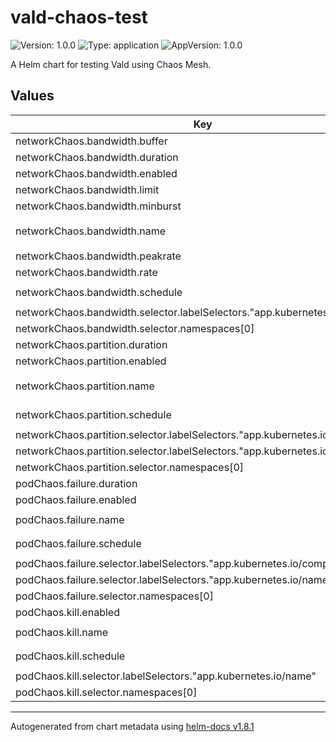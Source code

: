 # vald-chaos-test

![Version: 1.0.0](https://img.shields.io/badge/Version-1.0.0-informational?style=flat-square) ![Type: application](https://img.shields.io/badge/Type-application-informational?style=flat-square) ![AppVersion: 1.0.0](https://img.shields.io/badge/AppVersion-1.0.0-informational?style=flat-square)

A Helm chart for testing Vald using Chaos Mesh.

## Values

| Key | Type | Default | Description |
|-----|------|---------|-------------|
| networkChaos.bandwidth.buffer | int | `10000` |  |
| networkChaos.bandwidth.duration | string | `"100ms"` |  |
| networkChaos.bandwidth.enabled | bool | `false` |  |
| networkChaos.bandwidth.limit | int | `100` |  |
| networkChaos.bandwidth.minburst | int | `1000000` |  |
| networkChaos.bandwidth.name | string | `"vald-network-bandwidth"` |  |
| networkChaos.bandwidth.peakrate | int | `1000000` |  |
| networkChaos.bandwidth.rate | string | `"100kbps"` |  |
| networkChaos.bandwidth.schedule | string | `"*/3 * * * * *"` |  |
| networkChaos.bandwidth.selector.labelSelectors."app.kubernetes.io/name" | string | `"vald"` |  |
| networkChaos.bandwidth.selector.namespaces[0] | string | `"default"` |  |
| networkChaos.partition.duration | string | `"100ms"` |  |
| networkChaos.partition.enabled | bool | `false` |  |
| networkChaos.partition.name | string | `"vald-network-partition"` |  |
| networkChaos.partition.schedule | string | `"*/3 * * * * *"` |  |
| networkChaos.partition.selector.labelSelectors."app.kubernetes.io/component" | string | `"agent"` |  |
| networkChaos.partition.selector.labelSelectors."app.kubernetes.io/name" | string | `"vald"` |  |
| networkChaos.partition.selector.namespaces[0] | string | `"default"` |  |
| podChaos.failure.duration | string | `"10s"` |  |
| podChaos.failure.enabled | bool | `false` |  |
| podChaos.failure.name | string | `"vald-pod-failure"` |  |
| podChaos.failure.schedule | string | `"*/1 * * * *"` |  |
| podChaos.failure.selector.labelSelectors."app.kubernetes.io/component" | string | `"agent"` |  |
| podChaos.failure.selector.labelSelectors."app.kubernetes.io/name" | string | `"vald"` |  |
| podChaos.failure.selector.namespaces[0] | string | `"default"` |  |
| podChaos.kill.enabled | bool | `false` |  |
| podChaos.kill.name | string | `"vald-pod-kill"` |  |
| podChaos.kill.schedule | string | `"*/2 * * * *"` |  |
| podChaos.kill.selector.labelSelectors."app.kubernetes.io/name" | string | `"vald"` |  |
| podChaos.kill.selector.namespaces[0] | string | `"default"` |  |

----------------------------------------------
Autogenerated from chart metadata using [helm-docs v1.8.1](https://github.com/norwoodj/helm-docs/releases/v1.8.1)
